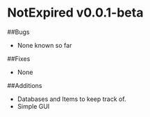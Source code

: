 # NotExpired v0.0.1-beta

##Bugs
* None known so far

##Fixes
* None

##Additions
* Databases and Items to keep track of.
* Simple GUI

